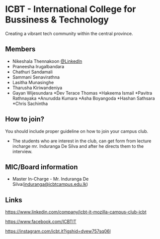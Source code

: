# ICBT - International College for Bussiness & Technology

Creating a vibrant tech community within the central province.

## Members

* Nikeshala Thennakoon [@LinkedIn](https://www.linkedin.com/in/nikeshala-madubhashini-thennakoon-604021181)  
* Praneesha Irugalbandara
* Chathuri Sandamali
* Sammani Senavirathna
* Lasitha Munasinghe
* Tharusha Kiriwandeniya
* Gayan  Wijesundara
*Dev Terace Thomas
*Hakeema Ismail
*Pavitra Rathnayaka
*Anurudda Kumara
*Asha Boyangoda
*Hashan Sathsara
*Chris Sachintha


## How to join?

You should include proper guideline on how to join your campus club.

- The students who are interest in the club, can get form from lecture incharge mr. Induranga De Silva and after he directs them to the interview.


## MIC/Board information

* Master In-Charge - Mr. Induranga De Silva(induranga@icbtcampus.edu.lk)

## Links

https://www.linkedin.com/company/icbt-it-mozilla-campus-club-icbt

https://www.facebook.com/ICBTIT

https://instagram.com/icbt.it?igshid=dvew757sq06l




